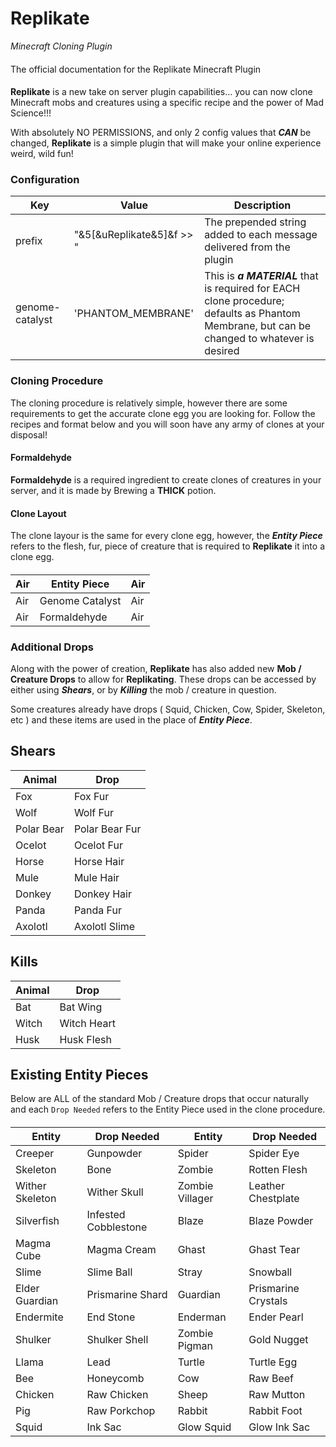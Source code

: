 # Replikate
*Minecraft Cloning Plugin*
#### 
The official documentation for the Replikate Minecraft Plugin

####

**Replikate** is a new take on server plugin capabilities... you can now clone Minecraft mobs and creatures using a specific recipe and the power of Mad Science!!!

With absolutely NO PERMISSIONS, and only 2 config values that ***CAN*** be changed, **Replikate** is a simple plugin that will make your online experience weird, wild fun!
####  
### Configuration

| Key | Value | Description |
| --- | --- | --- |
| prefix | "&5[&uReplikate&5]&f >> " | The prepended string added to each message delivered from the plugin |
| genome-catalyst | 'PHANTOM_MEMBRANE' | This is ***a MATERIAL*** that is required for EACH clone procedure; defaults as Phantom Membrane, but can be changed to whatever is desired |

####

### Cloning Procedure

The cloning procedure is relatively simple, however there are some requirements to get the accurate clone egg you are looking for. Follow the recipes and format below and you will soon have any army of clones at your disposal!

#### Formaldehyde

**Formaldehyde** is a required ingredient to create clones of creatures in your server, and it is made by Brewing a **THICK** potion.

#### Clone Layout

The clone layour is the same for every clone egg, however, the ***Entity Piece*** refers to the flesh, fur, piece of creature that is required to **Replikate** it into a clone egg.

####

| Air | Entity Piece | Air |
| --- | --- | --- |
| Air | Genome Catalyst | Air |
| Air | Formaldehyde | Air |

####

### Additional Drops

Along with the power of creation, **Replikate** has also added new **Mob / Creature Drops** to allow for **Replikating**. These drops can be accessed by either using ***Shears***, or by ***Killing*** the mob / creature in question.

Some creatures already have drops ( Squid, Chicken, Cow, Spider, Skeleton, etc ) and these items are used in the place of ***Entity Piece***.

####

## Shears
| Animal | Drop |
| --- | --- |
| Fox | Fox Fur |
| Wolf | Wolf Fur |
| Polar Bear | Polar Bear Fur |
| Ocelot | Ocelot Fur |
| Horse | Horse Hair |
| Mule | Mule Hair |
| Donkey | Donkey Hair |
| Panda | Panda Fur |
| Axolotl | Axolotl Slime |
####

## Kills
| Animal | Drop |
| --- | --- |
| Bat | Bat Wing |
| Witch | Witch Heart |
| Husk | Husk Flesh |
####

## Existing Entity Pieces
Below are ALL of the standard Mob / Creature drops that occur naturally and each `Drop Needed` refers to the Entity Piece used in the clone procedure.
####

| Entity | Drop Needed | Entity | Drop Needed |
| --- | --- | --- | --- |
| Creeper | Gunpowder | Spider | Spider Eye |
| Skeleton | Bone | Zombie | Rotten Flesh |
| Wither Skeleton | Wither Skull | Zombie Villager | Leather Chestplate |
| Silverfish | Infested Cobblestone | Blaze | Blaze Powder |
| Magma Cube | Magma Cream | Ghast | Ghast Tear |
| Slime | Slime Ball | Stray | Snowball |
| Elder Guardian | Prismarine Shard | Guardian | Prismarine Crystals |
| Endermite | End Stone | Enderman | Ender Pearl |
| Shulker | Shulker Shell | Zombie Pigman | Gold Nugget |
| Llama | Lead | Turtle | Turtle Egg |
| Bee | Honeycomb | Cow | Raw Beef |
| Chicken | Raw Chicken | Sheep | Raw Mutton |
| Pig | Raw Porkchop | Rabbit | Rabbit Foot |
| Squid | Ink Sac | Glow Squid | Glow Ink Sac |
